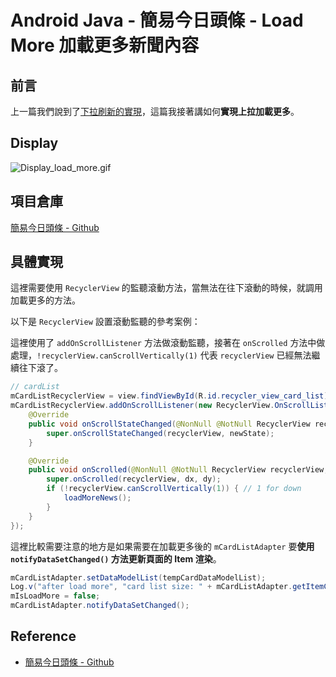 # Android Java - 簡易今日頭條 - Load More 加載更多新聞內容


## 前言

上一篇我們說到了[下拉刷新的實現](https://huangno1.github.io/android_java_pull_to_refresh/)，這篇我接著講如何**實現上拉加載更多**。

## Display

![Display_load_more.gif](index/Display_load_more.gif "加載更多展示")

## 項目倉庫

[簡易今日頭條 - Github](https://github.com/HuangNO1/TouTiao_Simple_Android_App)

## 具體實現

這裡需要使用 `RecyclerView` 的監聽滾動方法，當無法在往下滾動的時候，就調用加載更多的方法。

以下是 `RecyclerView` 設置滾動監聽的參考案例：

這裡使用了 `addOnScrollListener` 方法做滾動監聽，接著在 `onScrolled` 方法中做處理，`!recyclerView.canScrollVertically(1)` 代表 `recyclerView` 已經無法繼續往下滾了。

```java
// cardList
mCardListRecyclerView = view.findViewById(R.id.recycler_view_card_list);
mCardListRecyclerView.addOnScrollListener(new RecyclerView.OnScrollListener() {
    @Override
    public void onScrollStateChanged(@NonNull @NotNull RecyclerView recyclerView, int newState) {
        super.onScrollStateChanged(recyclerView, newState);
    }

    @Override
    public void onScrolled(@NonNull @NotNull RecyclerView recyclerView, int dx, int dy) {
        super.onScrolled(recyclerView, dx, dy);
        if (!recyclerView.canScrollVertically(1)) { // 1 for down
            loadMoreNews();
        }
    }
});
```

這裡比較需要注意的地方是如果需要在加載更多後的 `mCardListAdapter` 要**使用 `notifyDataSetChanged()` 方法更新頁面的 Item 渲染**。

```java
mCardListAdapter.setDataModelList(tempCardDataModelList);
Log.v("after load more", "card list size: " + mCardListAdapter.getItemCount());
mIsLoadMore = false;
mCardListAdapter.notifyDataSetChanged();
```

## Reference

- [簡易今日頭條 - Github](https://github.com/HuangNO1/TouTiao_Simple_Android_App)


